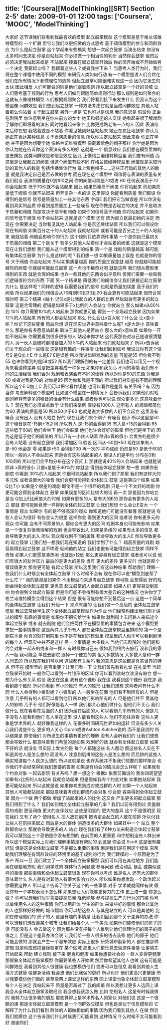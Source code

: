 title: '[Coursera][ModelThinking][SRT] Section 2-5'
date: 2009-01-01 12:00
tags: ['Coursera', 'MOOC', 'ModelThinking']
---

﻿大家好  这节课我们将看到我最喜欢的模型
起立鼓掌模型  这个模型是基于格兰诺维特模型的
一个扩展  但它让我们以更细微的方式思考
基于阀值模型的参与和同群效应
为什么是起立鼓掌  这个学起来有些搞笑
想想一次起立鼓掌  当演出结束
你没有太多时间去决定  你是否站起来
你必须做一个相当快的判断  当然你会鼓掌
但然后必须决定我站起来或是  不站起来  接着在起立鼓掌开始后
你必须开始或不开始做另一个决定  我要起立吗？
我跟着这些人？或者我坐下来？
当思考人类行为时，我们将在整个课程中使用不同的模型
来研究人类如何行动  有一个模型是讲人们会优化
他们在所有情况下都做理性的选择
但起立鼓掌可能很难实现这一点
因为它发生的太快  因此相反  人们可能做的则是他们跟着规则
所以起立鼓掌是一个好的领域
让人们思考基于规则的行为  思考人们如何跟随简单规则行动
那么规则是如何聚合的  这就有点像谢林模型
人们根据规则聚合
我们将看到接下来发生什么  但我认为这个模型像
同群效应  我们想到起立鼓掌
一种方法考虑它就是当成同群效应  其他人站着那么你站着
关于起立鼓掌 另外一点是
它也可以是信息  我的意思是  假设你
正坐在剧院里  你注意到坐在你左前方的女士
她正和邻座的人交谈  她看起来很了解戏剧
了解你们即将看的演出  同时她看起来像个
比你更成熟老练一点的人  因此  表演结束后你在想
我站着或是不站着  你看见她刚好猛站起来  她正在疯狂地鼓掌
你认为她正在表达某种信息
关于表演质量的信息  所以你决定站起来
因此来看  你正在学她  并不是因为想要学她
像格兰诺维特模型  像戴着紫色的帽子那样  你学她是因为
你认为她在告诉你这个表演有多么的好  这就是一个
信息效应  我们想在模型里做的是去捕捉
这类同群效应和信息效应  因此  正像格兰诺维特模型里
我们要有阀值  而这里是让我起立的阀值
但这个阀值有些不同  在格兰诺维特模型里
阀值就是采取行动的其他人的数量  包括传播集体行为
戴上紫色帽子……这些正行动的其他人的数量
就是我决定自己是否去做的参考  而在现在这个模型中
阀值将与表演的质量有关  我们假设
表演的质量在0到100之间  你的阀值可能是70或者
60  任何表演高于70你会站起来  低于70你就不会站起来
因此  如果质量高于阀值  你将站起来  而如果质量低于阀值
你就不站起来  但弄复杂一点的话  这里假设
你能看到质量  我们假设
你得到的是信号  信号是质量加上一些其他东西
字母E  我们把它当做误差  所以你没有看到真实的品质
你看到是质量加上一些噪音  现在你做是否起立的决定
并不是取决于质量和阀值  而是取决于信号和阀值
如果你的信号高于阀值  你将站起来
如果你的信号低于阀值  你不会站起来  这就是这个模型
还有  因为起立是最初始的决定  而现在 你需要决定
当你看见其他人站起来
你是否还继续站着  所以我们可以假设你现在有阀值
如果百分之十的人站起来  我就站起来
或者可能是百分之三十的人站起来  我就站着
阀值会影响你的行为  这个规则只依靠两件事情
一个是你自己最初关于质量的阀值  第二个是关于
有多少其他人站着你才会站着的阀值
这就是这个模型  现在让我们想想
我们能从这个模型得到的结果  第一个是 戏剧的质量越高
越可能有集体起立鼓掌  为什么是这样的呢？我们想一想
如果质量加上误差  也就是你的信号  大于阀值
你会站起来  所以如果质量越高  你的质量加误差就
越高  你就越可能超越你的阀值  你就越可能起立鼓掌
这一点也不稀奇对吧  就是这样  我们想从模型里得到的东西
就是合理的结果
也许一些其他的东西会出乎意料
但我们需要一些和我们逻辑很符合的东西   下面  另一个结果是
降低我们的阀值会让我们更接近起立鼓掌  为什么
是这样呢？同样的逻辑  我需要我们的信号  也就是质量加误差
高于我们的阀值  所以如果我们的阀值会从70降到50到30到20
我会更有可能站起来  很符合常理对吧  第三个结果  x越小
记住x是让我起立的人群的比例
然后就会有更多的起立鼓掌
这是合常理的  逻辑是如果多于x比例的人会站立 你就站立
那么如果x从60%  到 10%
你只需要10%的人站起来  那你就更可能
得到一个全场起立鼓掌  因为如果12%的人站起来
所有的人都会站起来  那么  什么会让x变大呢？什么会
让x变小呢？你记下这些变量
然后你想
这在现实世界中意味着什么呢? x是大是小 意味着什么
那是你有多愿意站起来  取决于其他人是否站立
那么大的x意味着  如果你一开始不站起来  你需要看到很多很多的人
站起来你才站  这代表那些对自己是谁很清楚的人
另一伙人是随时都准备加入的
5%的人站起来  他们就站起来了
所以x告诉我们关于观众的一些情况
这是很有趣的一件事情  让我们回到信号
我说过你有这个信号S  是Q加上E  什么是E?
E是误差  所以我说如果戏剧的质量
可能是55  但你看不到55  也许你看到的是58或52  所以我们理解到的有一定差异
我们也可以用另一个视角来看这种差异
就是把差异看成一种多元  如果你和我关心
不同的事情  我们有不同的生活经验  我们会对
戏剧和表演会有不同的诠释  所以对你是50的东西
对我是60  或者对我是70的  对你是85
因为你和我是不同的  所以我们对质量有不同的理解  所以这个E
Q加上C  我们可以把它看作误差
也可以看作是差异  有关系吗？有  因为当你
考虑解释这个模型时  比如这个模型在一种情况下
会告诉我们  如果他们对戏剧的解释有更多的噪音的话会有什么结果
或者你也可以说  观众更多元
这意味着什么？
现在我们必须做点数学
让我们来举例  假设有1000人  这所有人
的阀值都简化为60  表演的质量是50  所以50少于60
也就是说大多数的人们不会起立  这里没有噪音
没有出入  没有人站立  好的  现在让我们来个例子
有噪音  很小  所以这里是50
这个噪音是在-15到+15之间  所以有人
是-15的会得到35  有人是+15的会得到
65  这些低于60的  他们会坐下
他们会鼓掌  他们也许会好好的鼓掌  但他们是坐下的
因为这是低于他们的阀值的  所以只有一小伙人站着
除非x真的很小  会发生的是很少会有人站着  没有起立鼓掌
我们增加区间  假设
区间从-50到+50  现在如果有人是-50  他会是
零  如果是+50
会得到100  再一次的  平均成绩
仍然是50  是低于60的  所以一般的人不会站起来
但是会有这些站起来的人  假设人们是平均
分布在0到100间的  所以他们会平均分布在这个区间上
那就是说40%的人会站起来  也就是说  除非
x真的很小  只要x是低于40%的  你就会
得到全体起立鼓掌  想一想  如果你去剧院  你看到
30%的人站起来  你很可能站起来  所以我们到了那里
我们有这样大的多元性  或者说很大的噪音  我们会更可能得到全体起立
鼓掌  这是第四个结果  如果Q比T小  如果是个很差的戏剧
即使不是一个很坏的戏剧  只是一个不太好的戏剧  你更可能会得到全体起立
鼓掌  如果误差的区间比较大的话  再一次  那是因为你站立是当
Q加上E比阀值大的时候  如果有更多的人
是有大的E的  那你会有更多的人站立  那就
更可能推骨牌一样得到全体的起立鼓掌  让我们想想
什么会让E变大  一个事情是  观众  如果你
有的是不够高深的观众  你知道他们可能没有看懂  那就是说
有些人会认为很好  有些会认为很差  这样你会
得到更大的区间  或者说  你有更多元的观众  你可能
会有不同背景的人  那你会有更大的区间
戏剧本身也可能有影响  如果是一个很复杂很难理解的戏剧
也会导致出入  如果是多维的  如果有太多的信息
都会导致更大的出入  所以  观众和戏剧不同的属性
都会导致大的出入E  然后导致更多的
起立鼓掌  让我们想一想我们现在知道的  我们学到了什么？
越高质量的戏剧  越容易得到起立鼓掌  这不稀奇
低阀值的站立  我们也很有可能得到起立鼓掌  同样不奇怪
如果人们更愿意凑热闹
也就是x较低  那么更容易有起立鼓掌  或者也可以说  他们有很大的友伴压力
最后的是更大的差异  当有
更大的差异  更多元时  也就是那个错误值更大  那会更可能
有起立鼓掌  所以这里我们有这四种结果  帮助我们
理解一些我们什么时候会有全体起立鼓掌  什么时候不会有
现在你可以说“模型到底帮了什么忙？”  我的猜测是如果你
不用模型而来思考起立鼓掌  你可能
会想得到  好的戏剧会得到全体起立鼓掌  更愿意
起立鼓掌的人会起立鼓掌  如果人们
更容易受到影响  你会得到全体起立鼓掌
但是你可能不会得到有很大差异的这种情况
也许你学了格兰诺维特模型会得到这个结果  但是
很有可能你想不到最后这一点  这是一个简单的全体起立鼓掌  让我们
升级一下  来点有趣的  让我们做一个高级的
全体起立鼓掌模型  我过去常给学生这个全体起立鼓掌模型作为作业
他们经常构建出我们刚才讲过的模型
有趣的事情是  如果你不把它给学生  如果你
就到街上去问路人来描述全体起立鼓掌  或者
就去剧院  他们会把两件不在模型里的事情包含进来
这个模型要求把一些事情排除  这是两件几乎所有人
都在全体起立鼓掌模型里排除的  第一个是剧院本身
你真的就在剧院里  你不是在我们的模型里
模型里的人似乎可以看到剧场的每个人  但现实中并不是这样  另一个事情是  大多数人
当他们去剧院时  他们是和约会对象一起去的或者和一群人  有时候你自己去
假如我到纽约去旅行  没和我的家人一起  我可能会
单独去剧院  选择一个便宜的票  但大多数情况
大多数人是和一群人同去的  所以现在我们可以问
这些都有关系吗  我的意思是这些都是真实世界的特点  但不在
模型里的  是否重要？让我们看一下  让我们首先看看礼堂
在礼堂里  当起立鼓掌开始时  一般你可以看到一片锥形的区域
你可以看到谁站立谁没有站立
想一想为什么有关系  假设  我坐在这里
我有这个锥形  我在这  我看到这个锥形  我在那  我看到那个锥形
所以你看到  有小的锥形  有大的锥形  让我们想想
这两者间有什么不同  什么人会得到小锥形呢？小锥形的
人一般坐在前面  他们看不到所有的人  但是注意
几乎所有的人都可以看到他们  所以他们影响所有的人  但是他们并不
受其他人的影响  几乎不  他们好像是名人一样
我们都关心他们做什么  但他们不关心
我们做什么  现在看看在后面的人们  因为坐在后面的人
可以看到几乎所有的人  但是几乎没有人能看到他们
有人坐在这里  没人能看到这些人  他们不能往后看
这些人更象是学术界的人
就好像我这样的人  花很多时间研究世界如何运转
但没有多少人关心我们说些什么  更多的人关心
Oprah或者Ashton Kutcher说的  而不是我说的  所以结果是  即使我们
对所发生的事情有更好的理解  没有人会听我们的  让我们想想
那会导致什么  那意味着我们希望的是如果
戏剧好的话  就会有全体起立鼓掌  如果不好的话  就没有
但实际上发生的是  每个人都随这些
名人而动  而这些名人实在不知道其他人是怎么想的  而没有人
注意到后排的这些人是怎么想的  而后排的这些人确实知道每个人是怎么想的
所以这就是说  也许系统并不象我们想要的那样聚合
也许我们不会经常得到我们想要的答案
如果是有约会的情况会怎么样呢？
如果我有个约会对象  一起去剧院  有关系吗？想一想这个
根据x  象我前面说的  我会四周望望
如果有x比例的人站起来  我就会站起来
但是假如我有个约会对象  如果她站起来  我更可能站起来
所以这就是说  如果你考虑到成对或成群的人时  如果一个人站起来
其他人可能都站起来
那就意味着考虑到群或约会对象  你会更
容易得到全体起立鼓掌  因为一个做  两个都做
增加了站起来的人的比例  这又会
产生更多的起立鼓掌  那我们得到了什么？
我们如何增加全体起立鼓掌的几率？我们以前有得到过
质量越高的戏剧  更低阀值  更大的友伴效应
这些是明显的  更大的差异  这个不是很明显  现在我们
又有了两个  使用名人  把人放在前排
把肯定会起立的人放在前排  所以付钱让些人在前排来起立
然后是大的群体  创造很多的大群体  如果其中一个
站立  整个群都会站立  那就会导致更多的人
站立  现在我们有了6种方法来制造全体起立鼓掌
我可以猜到这三个恐怕是你没有想到的
在前面的人更重要  和你想制造些人群出来
所以这个模型实际上对我们理解事情是有帮助的
到这里  你会说  Scott  这是很有趣好玩  但是这是全体起立鼓掌
不是那么重要的事情  但是我们是在用这个模型
来帮助我们理解在有同群效应的环境里的基于规则的行为
我们建模的一个原因是为了多产  所以一旦
我们建立了一个全体起立鼓掌模型  我们可以用在其他地方
我们能用在哪些地方呢  我们刚学过的  群体行为问题或
参与问题  政治动乱  暴乱  或类似这样的事情
那些事情和全体起立鼓掌很象  现在你可以考虑
谁是名人  还有大的群体意味着什么
名人是有对其他人有很大影响力的人
所以如果你想发动一个政治起义  你需要这种人
所以这个告诉了你关于这个的一些事情  对于
学术成就同样有效  假设你有一个学校表现不怎么样
如果想让人们能够更努力的工作  更上进一些  你怎么做？
你可以想我们似乎需要提高质量  降低能够
参与提高生产力行为的门槛
你可以做使用名人的这种事情
你可以用群体  学生的群体  来做些好的事情
那会让其他的人也那样好好做的  城市翻新
你可以想这些人
与其是站立的人  可以是其他的  比如在修理他们的
房子的人  这里有趣的事情是  让我们回到那个关于差异的办法
你可以想我们想改善某个城市  让我们给每个人
一千美元  如果他们装修他们的房子的话  可能没有人
会去做这个  因为那并没有把每个人推到让他们修理他们的房子的阀值之上
但是这个差异办法会说  让我们给一些人很多的钱去装修
他们的房子  他们可能会做的  那就会产生一个瀑布效应  实际上很多
研究城市翻新的人  都在推那种逻辑  就是你应该把目标锁定在
某个区域  那里人们更乐意去做这件事情  让事情先开始起来  帮助
建立规则  接下来  健身和健康  如果你想要社会的
一群人变得更健康  那很象全体起立鼓掌模型
你需要某些人开始做  然后你希望其他人也做
这有可能是同群效应  我看到其他人很健康  我也想模仿他们
或者可以是信息  我看到其他人生活方式健康  做健身活动
我会想  他们比我做的更好  所以也许
他们更高兴更健康  所以我要模仿他们做的
甚至像网上课堂这样的东西  网上课堂也象全体起立鼓掌模型
每个人在决定  我站起来不  质量是否超过了
我的阀值  所以我想让更多人选网上课  我会从全体起立鼓掌汲取经验
我会想我该怎么做  比如  使用名人
这是有时候我做的  我努力让很多我的朋友
那些算得上是学术界名人的家伙  对他们说  这是一个很酷的课
那是全体起立鼓掌模型  是一个同群效应模型
但也是类似于信息模型的  它解释了为什么我们看到
群体的人都做相似的事情  因为我们看到其他人
在做  然后我们就模仿  这个告诉我们什么时候我们可能看到
这种情况  什么时候不太可能看到  好  谢谢你们

